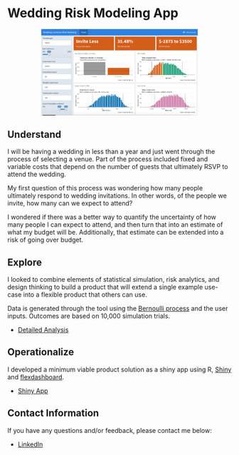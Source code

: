 
<!-- README.md is generated from README.Rmd. Please edit that file -->

# Wedding Risk Modeling App

<img src="00_Images/app_preview.png" width="70%" style="display: block; margin: auto;" />

## Understand

I will be having a wedding in less than a year and just went through the
process of selecting a venue. Part of the process included fixed and
variable costs that depend on the number of guests that ultimately RSVP
to attend the wedding.

My first question of this process was wondering how many people
ultimately respond to wedding invitations. In other words, of the people
we invite, how many can we expect to attend?

I wondered if there was a better way to quantify the uncertainty of how
many people I can expect to attend, and then turn that into an estimate
of what my budget will be. Additionally, that estimate can be extended
into a risk of going over budget.

## Explore

I looked to combine elements of statistical simulation, risk analytics,
and design thinking to build a product that will extend a single example
use-case into a flexible product that others can use.

Data is generated through the tool using the [Bernoulli
process](https://en.wikipedia.org/wiki/Bernoulli_process) and the user
inputs. Outcomes are based on 10,000 simulation trials.

  - [Detailed
    Analysis](http://htmlpreview.github.com/?https://github.com/bclark86/WeddingRiskModel/blob/master/01_Analysis/WeddingRiskModel_Detailed_Analysis.html)

## Operationalize

I developed a minimum viable product solution as a shiny app using R,
[Shiny](https://shiny.rstudio.com/) and
[flexdashboard](https://rmarkdown.rstudio.com/flexdashboard/).

  - [Shiny App](https://bclark.shinyapps.io/WeddingRiskModel_App/)

## Contact Information

If you have any questions and/or feedback, please contact me below:

  - [LinkedIn](https://www.linkedin.com/in/bryan-clark-b38470b/)

